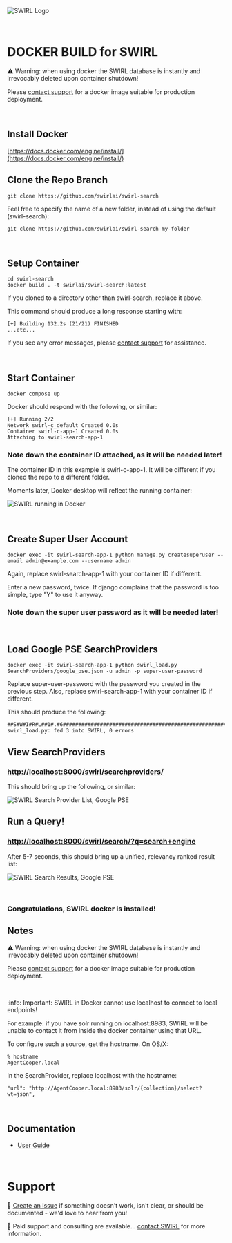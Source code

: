 ![SWIRL Logo](./images/swirl_logo_notext_200.jpg)

<br/>

# DOCKER BUILD for SWIRL

:warning: Warning: when using docker the SWIRL database is instantly and irrevocably deleted upon container shutdown!

Please [contact support](#support) for a docker image suitable for production deployment. 

<br/>

## Install Docker

[https://docs.docker.com/engine/install/](https://docs.docker.com/engine/install/)

## Clone the Repo Branch

```
git clone https://github.com/swirlai/swirl-search
```

Feel free to specify the name of a new folder, instead of using the default (swirl-search):

```
git clone https://github.com/swirlai/swirl-search my-folder
```

<br/>

## Setup Container

```
cd swirl-search
docker build . -t swirlai/swirl-search:latest
```

If you cloned to a directory other than swirl-search, replace it above.

This command should produce a long response starting with:

```
[+] Building 132.2s (21/21) FINISHED
...etc...
```

If you see any error messages, please [contact support](#support) for assistance.

<br/>

## Start Container

```
docker compose up
```

Docker should respond with the following, or similar:

```
[+] Running 2/2
Network swirl-c_default Created 0.0s
Container swirl-c-app-1 Created 0.0s
Attaching to swirl-search-app-1
```

### Note down the container ID attached, as it will be needed later!

The container ID in this example is swirl-c-app-1. It will be different if you cloned the repo to a different folder.

Moments later, Docker desktop will reflect the running container:

![SWIRL running in Docker](/docs/images/swirl_docker.png)

<br/>

## Create Super User Account

```
docker exec -it swirl-search-app-1 python manage.py createsuperuser --email admin@example.com --username admin
```

Again, replace swirl-search-app-1 with your container ID if different. 

Enter a new password, twice. If django complains that the password is too simple, type "Y" to use it anyway. 

### Note down the super user password as it will be needed later!

<br/>

## Load Google PSE SearchProviders

```
docker exec -it swirl-search-app-1 python swirl_load.py SearchProviders/google_pse.json -u admin -p super-user-password
```

Replace super-user-password with the password you created in the previous step. 
Also, replace swirl-search-app-1 with your container ID if different. 

This should produce the following:

```
##S#W#I#R#L##1#.#6##############################################################
swirl_load.py: fed 3 into SWIRL, 0 errors
```

## View SearchProviders

### [http://localhost:8000/swirl/searchproviders/](http://localhost:8000/swirl/searchproviders/)

This should bring up the following, or similar:

![SWIRL Search Provider List, Google PSE](/docs/images/pse/swirl_spl_list.png)

## Run a Query!

### [http://localhost:8000/swirl/search/?q=search+engine](http://localhost:8000/swirl/search/?q=search+engine)

After 5-7 seconds, this should bring up a unified, relevancy ranked result list:

![SWIRL Search Results, Google PSE](/docs/images/pse/swirl_results_mixed_1.png)

<br/>

### Congratulations, SWIRL docker is installed!

## Notes

:warning: Warning: when using docker the SWIRL database is instantly and irrevocably deleted upon container shutdown!

Please [contact support](#support) for a docker image suitable for production deployment. 

<br/>

:info: Important: SWIRL in Docker cannot use localhost to connect to local endpoints!

For example: if you have solr running on localhost:8983, SWIRL will be unable to contact it from inside the docker container using that URL.

To configure such a source, get the hostname. On OS/X:

```
% hostname
AgentCooper.local
```

In the SearchProvider, replace localhost with the hostname:

```
"url": "http://AgentCooper.local:8983/solr/{collection}/select?wt=json",
```

<br/>

## Documentation

* [User Guide](https://github.com/swirlai/swirl-search/wiki/2.-User-Guide)

<br/>

# Support

:small_blue_diamond: [Create an Issue](https://github.com/swirlai/swirl-search/issues) if something doesn't work, isn't clear, or should be documented - we'd love to hear from you!

:small_blue_diamond: Paid support and consulting are available... [contact SWIRL](mailto:support@swirl.today) for more information.

